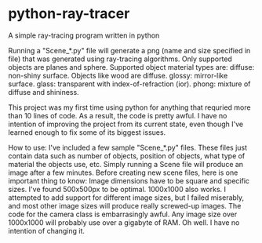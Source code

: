 # python-ray-tracer
A simple ray-tracing program written in python

Running a "Scene_*.py" file will generate a png (name and size specified in file) that was generated using ray-tracing algorithms. Only supported objects are planes and sphere. Supported object material types are:
diffuse: non-shiny surface. Objects like wood are diffuse.
glossy: mirror-like surface.
glass: transparent with index-of-refraction (ior).
phong: mixture of diffuse and shininess.

This project was my first time using python for anything that requried more than 10 lines of code. As a result, the code is pretty awful. I have no intention of improving the project from its current state, even though I've learned enough to fix some of its biggest issues.

How to use:
I've included a few sample "Scene_*.py" files. These files just contain data such as number of objects, position of objects, what type of material the objects use, etc. Simply running a Scene file will produce an image after a few minutes. Before creating new scene files, here is one important thing to know:
Image dimensions have to be square and specific sizes. I've found 500x500px to be optimal. 1000x1000 also works. I attempted to add support for different image sizes, but I failed miserably, and most other image sizes will produce really screwed-up images. The code for the camera class is embarrasingly awful. Any image size over 1000x1000 will probably use over a gigabyte of RAM. Oh well. I have no intention of changing it.
